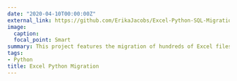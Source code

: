 ```yaml
---
date: "2020-04-10T00:00:00Z"
external_link: https://github.com/ErikaJacobs/Excel-Python-SQL-Migration
image:
  caption: 
  focal_point: Smart
summary: This project features the migration of hundreds of Excel files with the same format to SQL using Python (In Progress).
tags:
- Python
title: Excel Python Migration
---
```

